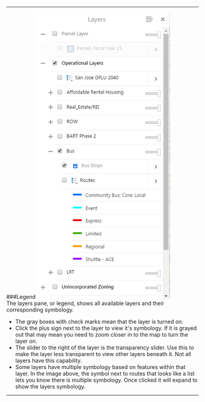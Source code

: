****
###Legend
![legend](https://github.com/vta/WebServiceGuide/blob/master/Images/OtherTools/Legend.PNG)  
The layers pane, or legend, shows all available layers and their corresponding symbology.
* The gray boxes with check marks mean that the layer is turned on.
* Click the plus sign next to the layer to view it's symbology.  If it is grayed out that may mean you need to zoom closer in to the map to turn the layer on.
* The slider to the right of the layer is the transparency slider.  Use this to make the layer less transparent to view other layers beneath it.  Not all layers have this capability.
* Some layers have multiple symbology based on features within that layer.  In the image above, the symbol next to routes that looks like a list lets you know there is multiple symbology.  Once clicked it will expand to show the layers symbology.

****